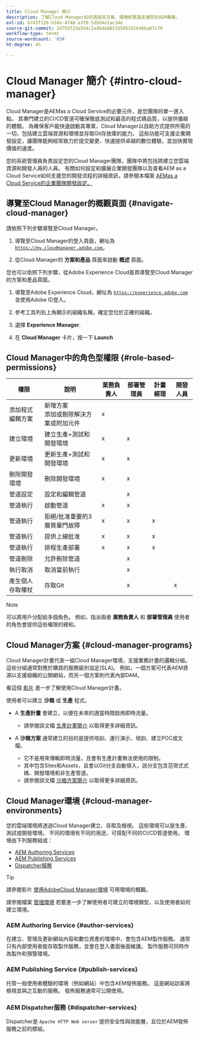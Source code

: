 ```yaml
---
title: Cloud Manager 簡介
description: 了解Cloud Manager如何透過其方案、環境和管道支援您的AEM專案。
exl-id: b743f126-b34e-4f48-a3f0-5dbd4e1ac34e
source-git-commit: 2d793f22e554c2a4bde8831b5053d1640ba07c70
workflow-type: tm+mt
source-wordcount: '834'
ht-degree: 4%

---
```


# Cloud Manager 簡介 {#intro-cloud-manager}

Cloud Manager是AEMas a Cloud Service的必要元件，是您團隊的單一進入點。 其專門建立的CI/CD管道可確保徹底測試和最高的程式碼品質，以提供優越的體驗。 為確保客戶能快速啟動其專案，Cloud Manager以自助方式提供所需的一切，包括建立雲端資源和環境並存取Git存放庫的能力。 這些功能可支援企業開發設定，讓團隊能夠經常致力於提交變更、快速提供卓越的數位體驗，並加快實現價值的速度。

您的系統管理員負責設定您的Cloud Manager團隊，團隊中將包括將建立您雲端資源和開發人員的人員。 有關如何設定和擴展企業開發團隊以及查看AEM as a Cloud Service如何支援您的開發流程的詳細資訊，請參閱本檔案 [AEMas a Cloud Service的企業團隊開發設定。](/help/implementing/cloud-manager/managing-code/enterprise-team-dev-setup.md)

## 導覽至Cloud Manager的概觀頁面 {#navigate-cloud-manager}

請依照下列步驟導覽至Cloud Manager。

1. 導覽至Cloud Manager的登入頁面，網址為 [`https://my.cloudmanager.adobe.com`.](https://my.cloudmanager.adobe.com/).

1. 從Cloud Manager的 **方案和產品** 頁面來啟動 **概述** 頁面。

您也可以依照下列步驟，從Adobe Experience Cloud首頁導覽至Cloud Manager的方案和產品頁面。

1. 導覽至Adobe Experience Cloud，網址為 [`https://experience.adobe.com`](https://experience.adobe.com) 並使用Adobe ID登入。

1. 參考工具列右上角顯示的組織名稱，確定您位於正確的組織。

1. 選擇 **Experience Manager**.

1. 在 **Cloud Manager** 卡片，按一下 **Launch**

## Cloud Manager中的角色型權限 {#role-based-permissions}

| 權限 | 說明 | 業務負責人 | 部署管理員 | 計畫經理 | 開發人員 |
|--- |--- |--- |--- |--- |--- |
| 添加程式<br>編輯方案 | 新增方案<br>添加或刪除解決方案或附加元件 | x |  |  |  |
| 建立環境 | 建立生產+測試和開發環境 | x | x |  |  |
| 更新環境 | 更新生產+測試和開發環境 | x | x |  |  |
| 刪除開發環境 | 刪除開發環境 | x | x |  |  |
| 管道設定 | 設定和編輯管道 |  | x |  |  |
| 管道執行 | 啟動管道 | x | x |  |  |
| 管道執行 | 拒絕/批准重要的3層質量門故障 | x | x | x |  |
| 管道執行 | 提供上線批准 | x | x | x |  |
| 管道執行 | 排程生產部署 | x | x | x |  |
| 管道刪除 | 允許刪除管道 |  | x |  |  |
| 執行取消 | 取消當前執行 |  | x |  |  |
| 產生個人存取權杖 | 存取Git |  | x |  | x |

>[!NOTE]
>
>可以將用戶分配給多個角色。 例如，指派兩者 **業務負責人** 和 **部署管理員** 使用者的角色會提供這些權限的總和。

## Cloud Manager方案 {#cloud-manager-programs}

Cloud Manager計畫代表一組Cloud Manager環境，支援業務計畫的邏輯分組。 這些分組通常對應於購買的服務級別協定(SLA)。 例如，一個方案可代表AEM資源以支援組織的公開網站，而另一個方案則代表內部DAM。


看這個 [影片](https://experienceleague.adobe.com/docs/experience-manager-learn/cloud-service/cloud-manager/programs.html) 進一步了解使用Cloud Manager計畫。

使用者可以建立 **沙箱** 或 **生產** 程式。

* A **生產計畫** 會建立，以便在未來的適當時間啟用即時流量。
   * 請參閱該文檔 [生產計畫簡介](/help/implementing/cloud-manager/getting-access-to-aem-in-cloud/introduction-production-programs.md) 以取得更多詳細資訊。

* A **沙箱方案** 通常建立的目的是提供培訓、運行演示、培訓、建立POC或文檔。
   * 它不是用來傳輸即時流量，且會有生產計畫無法使用的限制。
   * 其中包含Sites和Assets，且會以Git分支自動填入，該分支包含范常式式碼、開發環境和非生產管道。
   * 請參閱該文檔 [沙箱方案簡介](/help/implementing/cloud-manager/getting-access-to-aem-in-cloud/introduction-sandbox-programs.md) 以取得更多詳細資訊。

## Cloud Manager環境 {#cloud-manager-environments}

您的雲端環境將透過Cloud Manager建立、存取及檢視。 這些環境可以是生產、測試或開發環境。 不同的環境有不同的用途，可搭配不同的CI/CD管道使用。 環境由下列服務組成：

* [AEM Authoring Services](#author-services)
* [AEM Publishing Services](#publish-services)
* [Dispatcher服務](#dispatcher-services)

>[!TIP]
>
> 請參閱影片 [使用AdobeCloud Manager環境](https://experienceleague.adobe.com/docs/experience-manager-learn/cloud-service/cloud-manager/environments.html) 可用環境的概觀。
>
>請參閱檔案 [管理環境](/help/implementing/cloud-manager/manage-environments.md) 若要進一步了解使用者可建立的環境類型，以及使用者如何建立環境。

### AEM Authoring Service {#author-services}

在建立、管理及更新網站內容和數位資產的環境中，會包含AEM製作服務。 通常只有內部使用者能存取製作服務，並會在登入畫面後面維護。 製作服務可同時作為製作和預覽環境。

### AEM Publishing Service {#publish-services}

托管一般使用者體驗的環境（例如網站）中包含AEM發佈服務。 這是網站訪客將檢視並與之互動的服務。 發佈服務通常可公開使用。

### AEM Dispatcher服務 {#dispatcher-services}

Dispatcher是 `Apache HTTP Web server` 提供安全性與效能層，且位於AEM發佈服務之前的模組。
